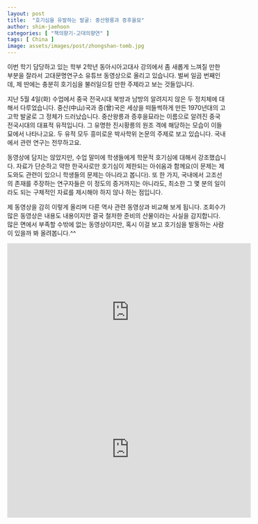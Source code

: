 ```yaml
---
layout: post
title:  "호기심을 유발하는 발굴: 중산왕릉과 증후을묘"
author: shim-jaehoon
categories: [ "책의향기-고대의향연" ] 
tags: [ China ] 
image: assets/images/post/zhongshan-tomb.jpg
---
```


이번 학기 담당하고 있는 학부 2학년 동아시아고대사 강의에서 좀 새롭게 느껴질 만한 부분을 잘라서 고대문명연구소 유튜브 동영상으로 올리고 있습니다. 벌써 일곱 번째인데, 제 딴에는 충분히 호기심을 불러일으킬 만한 주제라고 보는 것들입니다.

지난 5월 4일(화) 수업에서 중국 전국시대 북방과 남방의 알려지지 않은 두 정치체에 대해서 다루었습니다. 중산(中山)국과 증(曾)국은 세상을 떠들썩하게 만든 1970년대의 고고학 발굴로 그 정체가 드러났습니다. 중산왕릉과 증후을묘라는 이름으로 알려진 중국 전국시대의 대표적 유적입니다. 그 유명한 진시황릉의 원조 격에 해당하는 모습이 이들 묘에서 나타나고요. 두 유적 모두 흥미로운 박사학위 논문의 주제로 보고 있습니다. 국내에서 관련 연구는 전무하고요.

동영상에 담지는 않았지만, 수업 말미에 학생들에게 학문적 호기심에 대해서 강조했습니다. 자료가 단순하고 약한 한국사로만 호기심이 제한되는 아쉬움과 함께요(이 문제는 제도와도 관련이 있으니 학생들의 문제는 아니라고 봅니다). 또 한 가지, 국내에서 고조선의 존재를 주장하는 연구자들은 이 정도의 증거까지는 아니라도, 최소한 그 몇 분의 일이라도 되는 구체적인 자료를 제시해야 하지 않나 하는 점입니다.

제 동영상을 감히 이렇게 올리며 다른 역사 관련 동영상과 비교해 보게 됩니다. 조회수가 많은 동영상은 내용도 내용이지만 결국 철저한 준비의 산물이라는 사실을 감지합니다. 많은 면에서 부족할 수밖에 없는 동영상이지만, 혹시 이걸 보고 호기심을 발동하는 사람이 있을까 봐 올려봅니다.^^

<iframe width="560" height="315" src="https://www.youtube.com/embed/Gik9bzngQhA" title="YouTube video player" frameborder="0" allow="accelerometer; autoplay; clipboard-write; encrypted-media; gyroscope; picture-in-picture" allowfullscreen></iframe>


<iframe width="560" height="315" src="https://www.youtube.com/embed/yLQd2iB5XzE" title="YouTube video player" frameborder="0" allow="accelerometer; autoplay; clipboard-write; encrypted-media; gyroscope; picture-in-picture" allowfullscreen></iframe>

